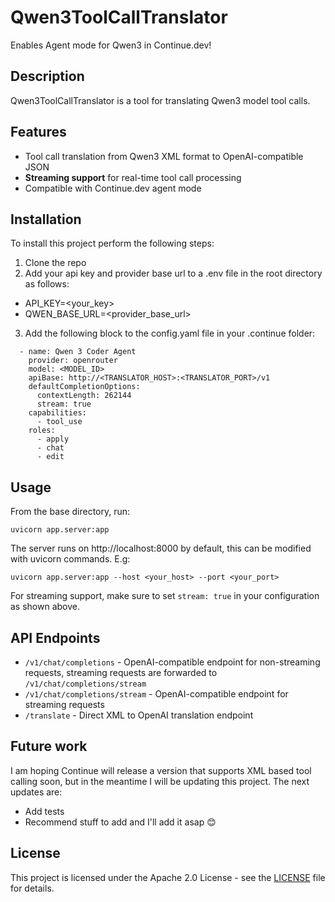 # Qwen3ToolCallTranslator

Enables Agent mode for Qwen3 in Continue.dev!

## Description
Qwen3ToolCallTranslator is a tool for translating Qwen3 model tool calls.

## Features
- Tool call translation from Qwen3 XML format to OpenAI-compatible JSON
- **Streaming support** for real-time tool call processing
- Compatible with Continue.dev agent mode

## Installation
To install this project perform the following steps:
1. Clone the repo
2. Add your api key and provider base url to a .env file in the root directory as follows:
- API_KEY=<your_key>
- QWEN_BASE_URL=<provider_base_url>
3. Add the following block to the config.yaml file in your .continue folder:
```
  - name: Qwen 3 Coder Agent
    provider: openrouter
    model: <MODEL_ID>
    apiBase: http://<TRANSLATOR_HOST>:<TRANSLATOR_PORT>/v1
    defaultCompletionOptions:
      contextLength: 262144
      stream: true
    capabilities:
      - tool_use
    roles:
      - apply
      - chat
      - edit
```

## Usage
From the base directory, run:
```
uvicorn app.server:app
```
The server runs on http://localhost:8000 by default, this can be modified with uvicorn commands. E.g:
```
uvicorn app.server:app --host <your_host> --port <your_port>
```

For streaming support, make sure to set `stream: true` in your configuration as shown above.

## API Endpoints
- `/v1/chat/completions` - OpenAI-compatible endpoint for non-streaming requests, streaming requests are forwarded to `/v1/chat/completions/stream`
- `/v1/chat/completions/stream` - OpenAI-compatible endpoint for streaming requests
- `/translate` - Direct XML to OpenAI translation endpoint

## Future work
I am hoping Continue will release a version that supports XML based tool calling soon, but in the meantime I will be updating this project. The next updates are:
- Add tests
- Recommend stuff to add and I'll add it asap 😊

## License
This project is licensed under the Apache 2.0 License - see the [LICENSE](LICENSE) file for details.
